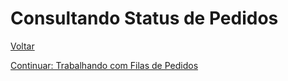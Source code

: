 # Consultando Status de Pedidos


[Voltar](../../../README.md)

[Continuar: Trabalhando com Filas de Pedidos](QUEUE.md)
